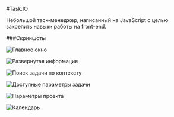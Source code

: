 #Task.IO

Небольшой таск-менеджер, написанный на JavaScript с целью закрепить
навыки работы на front-end.

###Скриншоты

![Главное окно](https://farm3.staticflickr.com/2914/14170430625_ec223ab41a_o.png)

![Развернутая информация](https://farm3.staticflickr.com/2901/14190532923_4313d658b2_o.png)

![Поиск задачи по контексту](https://farm8.staticflickr.com/7330/13983768649_c88631f6df_o.png)

![Доступные параметры задачи](https://farm8.staticflickr.com/7447/14147277986_66f6b573c6_o.png)

![Параметры проекта](https://farm8.staticflickr.com/7419/13983802058_cf216e468f_o.png)

![Календарь](https://farm6.staticflickr.com/5313/14223515155_622ba67344_o.png)

